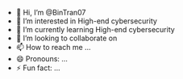 - 👋 Hi, I’m @BinTran07
- 👀 I’m interested in High-end cybersecurity
- 🌱 I’m currently learning High-end cybersecurity
- 💞️ I’m looking to collaborate on 
- 📫 How to reach me ...
- 😄 Pronouns: ...
- ⚡ Fun fact: ...

<!---
BinTran07/BinTran07 is a ✨ special ✨ repository because its `README.md` (this file) appears on your GitHub profile.
You can click the Preview link to take a look at your changes.
--->
